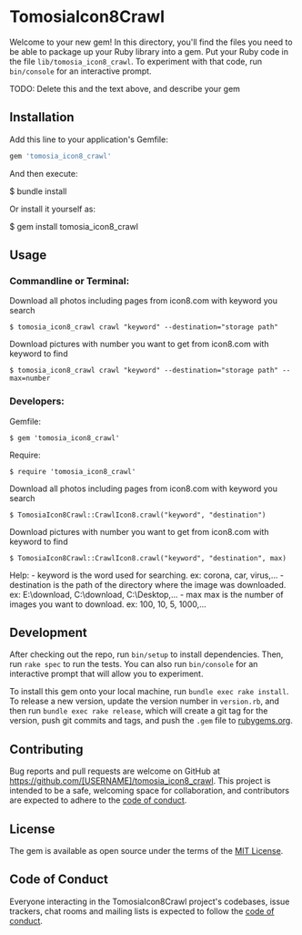 # TomosiaIcon8Crawl

Welcome to your new gem! In this directory, you'll find the files you need to be able to package up your Ruby library into a gem. Put your Ruby code in the file `lib/tomosia_icon8_crawl`. To experiment with that code, run `bin/console` for an interactive prompt.

TODO: Delete this and the text above, and describe your gem

## Installation

Add this line to your application's Gemfile:

```ruby
gem 'tomosia_icon8_crawl'
```

And then execute:

  $ bundle install

Or install it yourself as:

  $ gem install tomosia_icon8_crawl

## Usage

### Commandline or Terminal:

  Download all photos including pages from icon8.com with keyword you search
    
    $ tomosia_icon8_crawl crawl "keyword" --destination="storage path"
        
  Download pictures with number you want to get from icon8.com with keyword to find
    
    $ tomosia_icon8_crawl crawl "keyword" --destination="storage path" --max=number
        
### Developers:

  Gemfile:
    
    $ gem 'tomosia_icon8_crawl'
        
  Require:
    
    $ require 'tomosia_icon8_crawl'
        
  Download all photos including pages from icon8.com with keyword you search
    
    $ TomosiaIcon8Crawl::CrawlIcon8.crawl("keyword", "destination")
        
  Download pictures with number you want to get from icon8.com with keyword to find
    
    $ TomosiaIcon8Crawl::CrawlIcon8.crawl("keyword", "destination", max)
        
  Help:
    - keyword is the word used for searching.
        ex: corona, car, virus,...
    - destination is the path of the directory where the image was downloaded.
        ex: E:\download, C:\download, C:\Desktop,...
    - max max is the number of images you want to download.
        ex: 100, 10, 5, 1000,...



## Development

After checking out the repo, run `bin/setup` to install dependencies. Then, run `rake spec` to run the tests. You can also run `bin/console` for an interactive prompt that will allow you to experiment.

To install this gem onto your local machine, run `bundle exec rake install`. To release a new version, update the version number in `version.rb`, and then run `bundle exec rake release`, which will create a git tag for the version, push git commits and tags, and push the `.gem` file to [rubygems.org](https://rubygems.org).

## Contributing

Bug reports and pull requests are welcome on GitHub at https://github.com/[USERNAME]/tomosia_icon8_crawl. This project is intended to be a safe, welcoming space for collaboration, and contributors are expected to adhere to the [code of conduct](https://github.com/[USERNAME]/tomosia_icon8_crawl/blob/master/CODE_OF_CONDUCT.md).


## License

The gem is available as open source under the terms of the [MIT License](https://opensource.org/licenses/MIT).

## Code of Conduct

Everyone interacting in the TomosiaIcon8Crawl project's codebases, issue trackers, chat rooms and mailing lists is expected to follow the [code of conduct](https://github.com/[USERNAME]/tomosia_icon8_crawl/blob/master/CODE_OF_CONDUCT.md).
